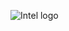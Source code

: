 ![Intel logo](https://www.bing.com/images/search?view=detailV2&ccid=3lMMHLLL&id=636748D0D44700E0AB9D7CB9CE928D72E7A7468B&thid=OIP.3lMMHLLLQDd7GEMab69hTwHaEK&mediaurl=https%3a%2f%2fcdn.wccftech.com%2fwp-content%2fuploads%2f2019%2f05%2fIntel-Xeon-Roadmap_Ice-Lake_Sapphire-Rapids_Granite-Rapids_5-2060x1159.png&cdnurl=https%3a%2f%2fth.bing.com%2fth%2fid%2fR.de530c1cb2cb40377b18431a6faf614f%3frik%3di0an53KNks65fA%26pid%3dImgRaw%26r%3d0&exph=1159&expw=2060&q=intel&simid=608031785786212574&FORM=IRPRST&ck=0F9BB668454E82CBAF1678527DCDC1B5&selectedIndex=14)
